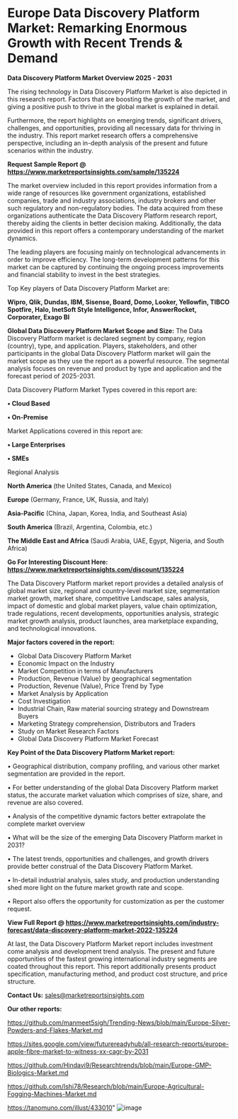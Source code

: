 # Europe Data Discovery Platform Market: Remarking Enormous Growth with Recent Trends & Demand

<Strong> Data Discovery Platform Market Overview 2025 - 2031</strong>

The rising technology in Data Discovery Platform Market is also depicted in this research report. Factors that are boosting the growth of the market, and giving a positive push to thrive in the global market is explained in detail.

Furthermore, the report highlights on emerging trends, significant drivers, challenges, and opportunities, providing all necessary data for thriving in the industry. This report market research offers a comprehensive perspective, including an in-depth analysis of the present and future scenarios within the industry.

<strong>Request Sample Report @ <a href=https://www.marketreportsinsights.com/sample/135224>https://www.marketreportsinsights.com/sample/135224</a></strong>

The market overview included in this report provides information from a wide range of resources like government organizations, established companies, trade and industry associations, industry brokers and other such regulatory and non-regulatory bodies. The data acquired from these organizations authenticate the Data Discovery Platform research report, thereby aiding the clients in better decision making. Additionally, the data provided in this report offers a contemporary understanding of the market dynamics.

The leading players are focusing mainly on technological advancements in order to improve efficiency. The long-term development patterns for this market can be captured by continuing the ongoing process improvements and financial stability to invest in the best strategies.

Top Key players of Data Discovery Platform Market are:

<strong>Wipro, Qlik, Dundas, IBM, Sisense, Board, Domo, Looker, Yellowfin, TIBCO Spotfire, Halo, InetSoft Style Intelligence, Infor, AnswerRocket, Corporater, Exago BI</strong>

<strong><b>Global Data Discovery Platform Market Scope and Size:</b></strong>
The Data Discovery Platform market is declared segment by company, region (country), type, and application. Players, stakeholders, and other participants in the global Data Discovery Platform market will gain the market scope as they use the report as a powerful resource. The segmental analysis focuses on revenue and product by type and application and the forecast period of 2025-2031.

Data Discovery Platform Market Types covered in this report are:

<strong>• Cloud Based

• On-Premise</strong>

Market Applications covered in this report are:

<strong>• Large Enterprises

• SMEs</strong> 

Regional Analysis

<strong>North America</strong> (the United States, Canada, and Mexico)

<strong>Europe</strong> (Germany, France, UK, Russia, and Italy)

<strong>Asia-Pacific</strong> (China, Japan, Korea, India, and Southeast Asia)

<strong>South America</strong> (Brazil, Argentina, Colombia, etc.)

<strong>The Middle East and Africa</strong> (Saudi Arabia, UAE, Egypt, Nigeria, and South Africa)

<strong>Go For Interesting Discount Here: <a href=https://www.marketreportsinsights.com/discount/135224>https://www.marketreportsinsights.com/discount/135224</a></strong>

The Data Discovery Platform market report provides a detailed analysis of global market size, regional and country-level market size, segmentation market growth, market share, competitive Landscape, sales analysis, impact of domestic and global market players, value chain optimization, trade regulations, recent developments, opportunities analysis, strategic market growth analysis, product launches, area marketplace expanding, and technological innovations.

<strong><b>Major factors covered in the report:</b></strong>
<ul>
  <li>Global Data Discovery Platform Market </li>
  <li>Economic Impact on the Industry</li>
  <li>Market Competition in terms of Manufacturers</li>
  <li>Production, Revenue (Value) by geographical segmentation</li>
  <li>Production, Revenue (Value), Price Trend by Type</li>
  <li>Market Analysis by Application</li>
  <li>Cost Investigation</li>
  <li>Industrial Chain, Raw material sourcing strategy and Downstream Buyers</li>
  <li>Marketing Strategy comprehension, Distributors and Traders</li>
  <li>Study on Market Research Factors</li>
  <li>Global Data Discovery Platform Market Forecast</li>
</ul>

<strong><b>Key Point of the Data Discovery Platform Market report:</b></strong>

• Geographical distribution, company profiling, and various other market segmentation are provided in the report.

• For better understanding of the global Data Discovery Platform market status, the accurate market valuation which comprises of size, share, and revenue are also covered.

• Analysis of the competitive dynamic factors better extrapolate the complete market overview

• What will be the size of the emerging Data Discovery Platform market in 2031?

• The latest trends, opportunities and challenges, and growth drivers provide better construal of the Data Discovery Platform Market.

• In-detail industrial analysis, sales study, and production understanding shed more light on the future market growth rate and scope.

• Report also offers the opportunity for customization as per the customer request.

<strong><b>View Full Report @ <a href=https://www.marketreportsinsights.com/industry-forecast/data-discovery-platform-market-2022-135224>https://www.marketreportsinsights.com/industry-forecast/data-discovery-platform-market-2022-135224</a></b></strong>


At last, the Data Discovery Platform Market report includes investment come analysis and development trend analysis. The present and future opportunities of the fastest growing international industry segments are coated throughout this report. This report additionally presents product specification, manufacturing method, and product cost structure, and price structure.

<strong>Contact Us:</strong>
sales@marketreportsinsights.com

<strong>Our other reports:</strong>

<a href=https://github.com/manmeet5sigh/Trending-News/blob/main/Europe-Silver-Powders-and-Flakes-Market.md>https://github.com/manmeet5sigh/Trending-News/blob/main/Europe-Silver-Powders-and-Flakes-Market.md</a>

<a href=https://sites.google.com/view/futurereadyhub/all-research-reports/europe-apple-fibre-market-to-witness-xx-cagr-by-2031>https://sites.google.com/view/futurereadyhub/all-research-reports/europe-apple-fibre-market-to-witness-xx-cagr-by-2031</a>

<a href=https://github.com/Hindavi9/Researchtrends/blob/main/Europe-GMP-Biologics-Market.md>https://github.com/Hindavi9/Researchtrends/blob/main/Europe-GMP-Biologics-Market.md</a>

<a href=https://github.com/Ishi78/Research/blob/main/Europe-Agricultural-Fogging-Machines-Market.md>https://github.com/Ishi78/Research/blob/main/Europe-Agricultural-Fogging-Machines-Market.md</a>

<a href=https://tanomuno.com/illust/433010>https://tanomuno.com/illust/433010</a>"
![image](https://github.com/user-attachments/assets/fcc22702-631f-4f80-a10a-5f8a1c29202c)
